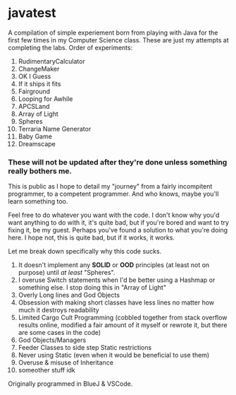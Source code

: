 # javatest
A compilation of simple experiement born from playing with Java for the first few times in my Computer Science class. These are just my attempts at completing the labs.
Order of experiments:
1. RudimentaryCalculator
2. ChangeMaker
3. OK I Guess
4. If it ships it fits
5. Fairground
6. Looping for Awhile
7. APCSLand
8. Array of Light
9. Spheres
10. Terraria Name Generator
11. Baby Game
12. Dreamscape

### These will not be updated after they're done unless something really bothers me.

This is public as I hope to detail my "journey" from a fairly incompitent programmer, to a competent programmer. And who knows, maybe you'll learn something too.

Feel free to do whatever you want with the code. I don't know why you'd want anything to do with it, it's quite bad, but if you're bored and want to try fixing it, be my guest. Perhaps you've found a solution to what you're doing here. I hope not, this is quite bad, but if it works, it works.

Let me break down specifically why this code sucks. 
1. It doesn't implement any __SOLID__ or __OOD__ principles (at least not on purpose) until *at least* "Spheres". 
2. I overuse Switch statements when I'd be better using a Hashmap or something else. I stop doing this in "Array of Light"
3. Overly Long lines and God Objects
4. Obsession with making short classes have less lines no matter how much it destroys readability
5. Limited Cargo Cult Programming (cobbled together from stack overflow results online, modified a fair amount of it myself or rewrote it, but there are some cases in the code)
6. God Objects/Managers
7. Feeder Classes to side step Static restrictions
8. Never using Static (even when it would be beneficial to use them)
9. Overuse & misuse of Inheritance
10. someother stuff idk

Originally programmed in BlueJ & VSCode.
